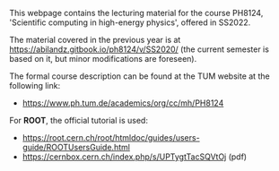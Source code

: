 This webpage contains the lecturing material for the course PH8124, 'Scientific computing in high-energy physics', offered in SS2022.

The material covered in the previous year is at https://abilandz.gitbook.io/ph8124/v/SS2020/ (the current semester is based on it, but minor modifications are foreseen).

The formal course description can be found at the TUM website at the following link:

*  https://www.ph.tum.de/academics/org/cc/mh/PH8124

For **ROOT**, the official tutorial is used:

*  https://root.cern.ch/root/htmldoc/guides/users-guide/ROOTUsersGuide.html
*  https://cernbox.cern.ch/index.php/s/UPTygtTacSQVtOj (pdf)
